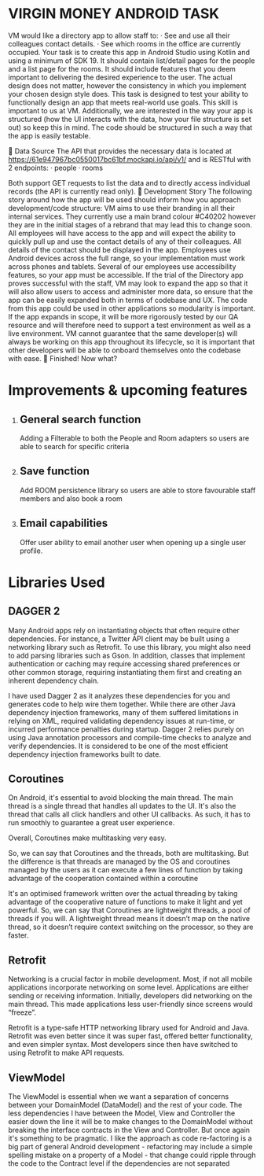 VIRGIN MONEY ANDROID TASK
=========================

VM would like a directory app to allow staff to:
· See and use all their colleagues contact details. · See which rooms in the office are currently
occupied. Your task is to create this app in Android Studio using Kotlin and using a minimum of SDK
19. It should contain list/detail pages for the people and a list page for the rooms. It should
include features that you deem important to delivering the desired experience to the user. The
actual design does not matter, however the consistency in which you implement your chosen design
style does. This task is designed to test your ability to functionally design an app that meets
real-world use goals. This skill is important to us at VM. Additionally, we are interested in the
way your app is structured (how the UI interacts with the data, how your file structure is set out)
so keep this in mind. The code should be structured in such a way that the app is easily testable.
    
🔌 Data Source The API that provides the necessary data is located
at https://61e947967bc0550017bc61bf.mockapi.io/api/v1/ and is RESTful with 2 endpoints:
· people 
· rooms 

Both support GET requests to list the data and to directly access individual
records (the API is currently read only). 📖 Development Story The following story around how the
app will be used should inform how you approach development/code structure:
VM aims to use their branding in all their internal services. They currently use a main brand colour
#C40202 however they are in the initial stages of a rebrand that may lead this to change soon. All
employees will have access to the app and will expect the ability to quickly pull up and use the
contact details of any of their colleagues. All details of the contact should be displayed in the
app. Employees use Android devices across the full range, so your implementation must work across
phones and tablets. Several of our employees use accessibility features, so your app must be
accessible. If the trial of the Directory app proves successful with the staff, VM may look to
expand the app so that it will also allow users to access and administer more data, so ensure that
the app can be easily expanded both in terms of codebase and UX. The code from this app could be
used in other applications so modularity is important. If the app expands in scope, it will be more
rigorously tested by our QA resource and will therefore need to support a test environment as well
as a live environment. VM cannot guarantee that the same developer(s) will always be working on this
app throughout its lifecycle, so it is important that other developers will be able to onboard
themselves onto the codebase with ease. 🏁 Finished! Now what?


Improvements & upcoming features
============

1) General search function 
   -----------------------
   Adding a Filterable to both the People and Room adapters so users are able to search for specific
   criteria
   
2) Save function
   -------------
   Add ROOM persistence library so users are able to store favourable staff members and also book a 
   room
   
3) Email capabilities
   ------------------
   Offer user ability to email another user when opening up a single user profile.


Libraries Used
==============

DAGGER 2
------
Many Android apps rely on instantiating objects that often require other dependencies. For instance,
a Twitter API client may be built using a networking library such as Retrofit. To use this library, 
you might also need to add parsing libraries such as Gson. In addition, classes that implement 
authentication or caching may require accessing shared preferences or other common storage, 
requiring instantiating them first and creating an inherent dependency chain.

I have used Dagger 2 as it analyzes these dependencies for you and generates code to help wire them 
together. While there are other Java dependency injection frameworks, many of them suffered 
limitations in relying on XML, required validating dependency issues at run-time, or incurred 
performance penalties during startup. Dagger 2 relies purely on using Java annotation processors and
compile-time checks to analyze and verify dependencies. It is considered to be one of the most 
efficient dependency injection frameworks built to date.


Coroutines
----------
On Android, it's essential to avoid blocking the main thread. The main thread is a single thread 
that handles all updates to the UI. It's also the thread that calls all click handlers and other UI 
callbacks. As such, it has to run smoothly to guarantee a great user experience.

Overall, Coroutines make multitasking very easy.

So, we can say that Coroutines and the threads, both are multitasking. But the difference is that 
threads are managed by the OS and coroutines managed by the users as it can execute a few lines of
function by taking advantage of the cooperation contained within a coroutine

It's an optimised framework written over the actual threading by taking advantage of the cooperative
nature of functions to make it light and yet powerful. So, we can say that Coroutines are 
lightweight threads, a pool of threads if you will. A lightweight thread means it doesn’t map on the
native thread, so it doesn’t require context switching on the processor, so they are faster.

Retrofit
--------
Networking is a crucial factor in mobile development. Most, if not all mobile applications 
incorporate networking on some level. Applications are either sending or receiving information. 
Initially, developers did networking on the main thread. This made applications less user-friendly 
since screens would “freeze”.

Retrofit is a type-safe HTTP networking library used for Android and Java. Retrofit was even better
since it was super fast, offered better functionality, and even simpler syntax. Most developers 
since then have switched to using Retrofit to make API requests.

ViewModel
---------
The ViewModel is essential when we want a separation of concerns between your DomainModel 
(DataModel) and the rest of your code. The less dependencies I have between the Model, View and 
Controller the easier down the line it will be to make changes to the DomainModel without breaking 
the interface contracts in the View and Controller. But once again it's something to be 
pragmatic. I like the approach as code re-factoring is a big part of general Android development - 
refactoring may include a simple spelling mistake on a property of a Model - that change could ripple 
through the code to the Contract level if the dependencies are not separated
